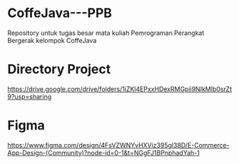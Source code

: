 # CoffeJava---PPB

Repository untuk tugas besar mata kuliah Pemrograman Perangkat Bergerak kelompok CoffeJava

# Directory Project

https://drive.google.com/drive/folders/1iZKl4EPxxHDexRMGpii9NIkMIb0srZt9?usp=sharing

# Figma

https://www.figma.com/design/4FsVZWNYvHXViz395gl38D/E-Commerce-App-Design-(Community)?node-id=0-1&t=NGgFJ1BPnphadYah-1
